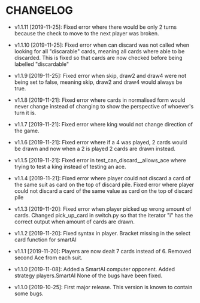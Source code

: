 # CHANGELOG

* v1.1.11 [2019-11-25]: Fixed error where there would be only 2 turns because the check to move to the next player 
  was broken.

* v1.1.10 [2019-11-25]: Fixed error when can discard was not called when looking for all "discarable" cards, meaning all
cards where able to be discarded. This is fixed so that cards are now checked before being labelled "discardable"

* v1.1.9 [2019-11-25]: Fixed error when skip, draw2 and draw4 were not being set to false, meaning 
  skip, draw2 and draw4 would always be true. 

* v1.1.8 [2019-11-21]: Fixed error where cards in normalised form would never change instead of changing
  to show the perspective of whoever's turn it is.

* v1.1.7 [2019-11-21]: Fixed error where king would not change direction of the game.

* v1.1.6 [2019-11-21]: Fixed error where if a 4 was played, 2 cards would be drawn and 
  now when a 2 is played 2 cards are drawn instead.

* v1.1.5 [2019-11-21]: Fixed error in test_can_discard__allows_ace where trying to test a 
  king instead of testing an ace.

* v1.1.4 [2019-11-21]: Fixed error where player could not discard a card of the same suit as card on the top of 
  discard pile.
  Fixed error where player could not discard a card of the same value as card on the top of discard pile 

* v1.1.3 [2019-11-20]: Fixed error when player picked up wrong amount of cards. 
  Changed pick_up_card in switch.py so that the iterator "i" has the correct output when amount of cards are drawn.

* v1.1.2 [2019-11-20]: Fixed syntax in player. Bracket missing in the select card function for smartAI

* v1.1.1 [2019-11-20]: Players are now dealt 7 cards instead of 6.
  Removed second Ace from each suit.
  
* v1.1.0 [2019-11-08]: Added a SmartAI computer opponent.
  Added strategy players.SmartAI
  None of the bugs have been fixed.

* v1.1.0 [2019-10-25]: First major release.
  This version is known to contain some bugs.

  
